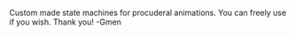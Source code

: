Custom made state machines for procuderal animations. You can freely use if you wish.
Thank you!
-Gmen
